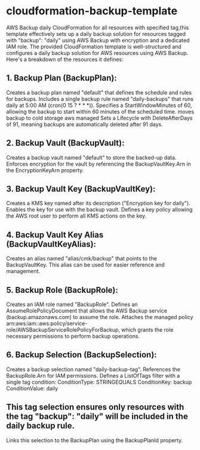 # cloudformation-backup-template
AWS Backup daily CloudFormation for all resources with specified tag,this template effectively sets up a daily backup solution for resources tagged with "backup": "daily" using AWS Backup with encryption and a dedicated IAM role.
The provided CloudFormation template is well-structured and configures a daily backup solution for AWS resources using AWS Backup. Here's a breakdown of the resources it defines:

## 1. Backup Plan (BackupPlan):

Creates a backup plan named "default" that defines the schedule and rules for backups.
Includes a single backup rule named "daily-backups" that runs daily at 5:00 AM (cron(0 15 ? * * *)).
Specifies a StartWindowMinutes of 60, allowing the backup to start within 60 minutes of the scheduled time. moves backup to cold storage aws managed 
Sets a Lifecycle with DeleteAfterDays of 91, meaning backups are automatically deleted after 91 days.

## 2. Backup Vault (BackupVault):

Creates a backup vault named "default" to store the backed-up data.
Enforces encryption for the vault by referencing the BackupVaultKey.Arn in the EncryptionKeyArn property.

## 3. Backup Vault Key (BackupVaultKey):

Creates a KMS key named after its description ("Encryption key for daily").
Enables the key for use with the backup vault.
Defines a key policy allowing the AWS root user to perform all KMS actions on the key.

## 4. Backup Vault Key Alias (BackupVaultKeyAlias):

Creates an alias named "alias/cmk/backup" that points to the BackupVaultKey.
This alias can be used for easier reference and management.
## 5. Backup Role (BackupRole):

Creates an IAM role named "BackupRole".
Defines an AssumeRolePolicyDocument that allows the AWS Backup service (backup.amazonaws.com) to assume the role.
Attaches the managed policy arn:aws:iam::aws:policy/service-role/AWSBackupServiceRolePolicyForBackup, which grants the role necessary permissions to perform backup operations.

## 6. Backup Selection (BackupSelection):

Creates a backup selection named "daily-backup-tag".
References the BackupRole.Arn for IAM permissions.
Defines a ListOfTags filter with a single tag condition:
ConditionType: STRINGEQUALS
ConditionKey: backup
ConditionValue: daily

## This tag selection ensures only resources with the tag "backup": "daily" will be included in the daily backup rule.
Links this selection to the BackupPlan using the BackupPlanId property.

